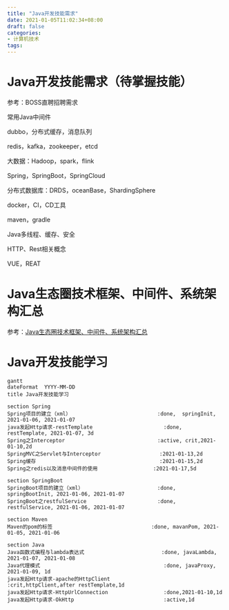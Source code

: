 ```yaml
---
title: "Java开发技能需求"
date: 2021-01-05T11:02:34+08:00
draft: false
categories: 
- 计算机技术
tags:
---
```


# Java开发技能需求（待掌握技能）

参考：BOSS直聘招聘需求

常用Java中间件

dubbo，分布式缓存，消息队列

redis，kafka，zookeeper，etcd

大数据：Hadoop，spark，flink

Spring，SpringBoot，SpringCloud

分布式数据库：DRDS，oceanBase，ShardingSphere

docker，CI，CD工具

maven，gradle

Java多线程、缓存、安全

HTTP、Rest相关概念

VUE，REAT

# Java生态圈技术框架、中间件、系统架构汇总

参考：[Java生态圈技术框架、中间件、系统架构汇总](https://juejin.cn/post/6844903620979212296)

# Java开发技能学习

```mermaid
gantt
dateFormat  YYYY-MM-DD
title Java开发技能学习

section Spring
Spring项目的建立（xml）							:done, 	springInit, 2021-01-06, 2021-01-07
java发起Http请求-restTemplate						:done, restTemplate, 2021-01-07, 3d	
Spring之Interceptor								:active, crit,2021-01-10,2d
SpringMVC之Servlet与Interceptor					:2021-01-13,2d
Spring缓存										:2021-01-15,2d
Spring之redis以及消息中间件的使用					:2021-01-17,5d

section SpringBoot
SpringBoot项目的建立（xml）						:done, 	springBootInit, 2021-01-06, 2021-01-07
SpringBoot之restfulService						:done, 	restfulService, 2021-01-06, 2021-01-07

section Maven
Maven的pom的标签								:done, mavanPom, 2021-01-05, 2021-01-06

section Java
Java函数式编程与lambda表达式							:done, javaLambda, 2021-01-07, 2021-01-08
Java代理模式										:done, javaProxy, 2021-01-09, 1d
java发起Http请求-apache的HttpClient							:crit,httpClient,after restTemplate,1d
java发起Http请求-HttpUrlConnection					:done,2021-01-10,1d
java发起Http请求-OkHttp								:active,1d
```

